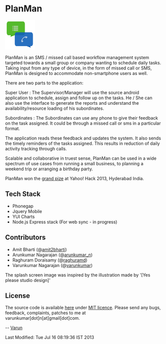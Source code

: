 PlanMan
========
![PlanMan](latestdesign/logo.png "PlanMan")

PlanMan is an SMS / missed call based workflow management system targeted towards a small group or company wanting to schedule daily tasks. Taking input from any type of device, in the form of missed call or SMS, PlanMan is designed to accommodate non-smartphone users as well. 

There are two parts to the application:

Super User : The Supervisor/Manager will use the source android application to schedule, assign and follow up on the tasks. He / She can also use the interface to generate the reports and understand the availability/resource loading of his subordinates.

Subordinates : The Subordinates can use any phone to give their feedback on the task assigned. It could be through a missed call or sms in a particular format.

The application reads these feedback and updates the system. It also sends the timely reminders of the tasks assigned. This results in reduction of daily activity tracking through calls.

Scalable and collaborative in truest sense, PlanMan can be used in a wide spectrum of use cases from running a small business, to planning a weekend trip or arranging a birthday party.

PlanMan won the [grand pize](http://developer.yahoo.com/blogs/ydn/hack-india-hyderabad-wrap-133447729.html) at Yahoo! Hack 2013, Hyderabad India. 

Tech Stack
----------
- Phonegap
- Jquery Mobile
- YUI Charts
- Node.js Express stack (For web sync - in progress)

Contributors
------------
- Amit Bharti (@[amit2bharti](http://twitter.com/amit2bharti))
- Arunkumar Nagarajan (@[arunkumar_n](http://twitter.com/arunkumar_n))
- Raghuram Doraisamy (@[raghuramd](http://twitter.com/raghuramd))
- Varunkumar Nagarajan (@[varunkumar](http://twitter.com/varunkumar))

The splash screen image was inspired by the illustration made by '[Yes please studio design]'

License
-------
The source code is available [here](https://github.com/varunkumar/plan-man) under [MIT licence](http://varunkumar.mit-license.org/). Please send any bugs, feedback, complaints, patches to me at varunkumar[dot]n[at]gmail[dot]com.

-- [Varun](http://www.varunkumar.me)

Last Modified: Tue Jul 16 08:19:36 IST 2013
